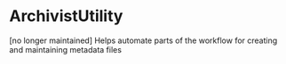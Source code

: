 # ArchivistUtility
[no longer maintained] Helps automate parts of the workflow for creating and maintaining metadata files
